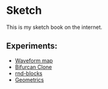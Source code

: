 # Sketch

This is my sketch book on the internet.

## Experiments:

- [Waveform map](experiments/waveform-map/)
- [Bifurcan Clone](experiments/bifurcan/)
- [rnd-blocks](experiments/rnd-blocks/)
- [Geometrics](experiments/geometrics/)

